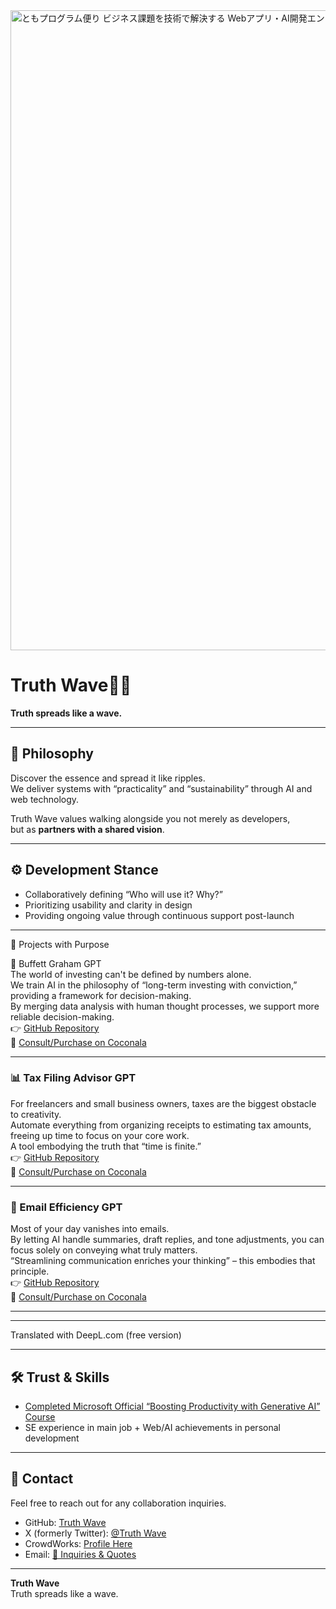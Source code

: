 <img width="1536" height="1024" alt="ともプログラム便り ビジネス課題を技術で解決する Webアプリ・AI開発エンジニア (3)" src="https://github.com/user-attachments/assets/ba43f617-e436-4fe3-a987-f8da2fe9a5e2" />

# Truth Wave🌊✨
**Truth spreads like a wave.**

---

## 🌌 Philosophy
Discover the essence and spread it like ripples.  
We deliver systems with “practicality” and “sustainability” through AI and web technology.  

Truth Wave values walking alongside you not merely as developers,  
but as **partners with a shared vision**.  

---

## ⚙️ Development Stance
- Collaboratively defining “Who will use it? Why?”  
- Prioritizing usability and clarity in design  
- Providing ongoing value through continuous support post-launch  

---

🚀 Projects with Purpose

💼 Buffett Graham GPT  
The world of investing can't be defined by numbers alone.  
We train AI in the philosophy of “long-term investing with conviction,” providing a framework for decision-making.  
By merging data analysis with human thought processes, we support more reliable decision-making.  
👉 [GitHub Repository](https://github.com/truthwave/Buffett-Graham-GPTs)  
🛒 [Consult/Purchase on Coconala](https://coconala.com/contents_market/pictures/cmez6ftdz0sjh6m0h0xdbo1gs)  

---

### 📊 Tax Filing Advisor GPT  
For freelancers and small business owners, taxes are the biggest obstacle to creativity.  
Automate everything from organizing receipts to estimating tax amounts, freeing up time to focus on your core work.  
A tool embodying the truth that “time is finite.”  
👉 [GitHub Repository](https://github.com/truthwave/-Freelance-Tax-Expense-Advisor)  
🛒 [Consult/Purchase on Coconala](https://coconala.com/contents_market/pictures/cmfhhn9he01pv8n0hj53pku8q)  

---

### 📩 Email Efficiency GPT  
Most of your day vanishes into emails.  
By letting AI handle summaries, draft replies, and tone adjustments, you can focus solely on conveying what truly matters.  
“Streamlining communication enriches your thinking” – this embodies that principle.  
👉 [GitHub Repository](https://github.com/truthwave/mail-efficiency-gpts)  
🛒 [Consult/Purchase on Coconala](https://coconala.com/contents_market/pictures/cmf3ndqpl00xr6s0houn6itv9)  

---
---

Translated with DeepL.com (free version)

---

## 🛠 Trust & Skills  
- [Completed Microsoft Official “Boosting Productivity with Generative AI” Course](https://github.com/truthwave/ai-productivity-cert-practical-output/tree/main/English)  
- SE experience in main job + Web/AI achievements in personal development  

---  

## 🤝 Contact  
Feel free to reach out for any collaboration inquiries.

- GitHub: [Truth Wave](https://github.com/truthwave)  
- X (formerly Twitter): [@Truth Wave](https://x.com/Truth__Wave)  
- CrowdWorks: [Profile Here](https://crowdworks.jp/public/employees/6067887)
- Email: [📩 Inquiries & Quotes](mailto:realmadrid71214591@gmail.com)

---

**Truth Wave**  
Truth spreads like a wave.
